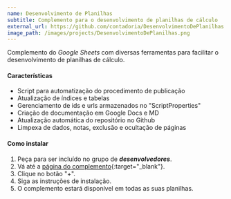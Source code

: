```yaml
---
name: Desenvolvimento de Planilhas
subtitle: Complemento para o desenvolvimento de planilhas de cálculo
external_url: https://github.com/contadoria/DesenvolvimentoDePlanilhas
image_path: /images/projects/DesenvolvimentoDePlanilhas.png
---
```


Complemento do *Google Sheets* com diversas ferramentas para facilitar o desenvolvimento de planilhas de cálculo.

#### Características

* Script para automatização do procedimento de publicação
* Atualização de índices e tabelas
* Gerenciamento de ids e urls armazenados no "ScriptProperties"
* Criação de documentação em Google Docs e MD
* Atualização automática do repositório no Github
* Limpexa de dados, notas, exclusão e ocultação de páginas

#### Como instalar

1. Peça para ser incluído no grupo de **_desenvolvedores_**.
2. Vá até a [página do complemento](https://chrome.google.com/webstore/detail/desenvolvimento-de-planil/jojlehkcbdaeaogbbmfmiglegikoddhg?hl=pt-BR){:target="_blank"}.
3. Clique no botão "+".
4. Siga as instruções de instalação.
5. O complemento estará disponível em todas as suas planilhas.